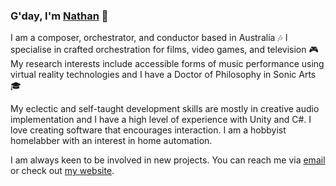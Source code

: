 ### G'day, I'm [Nathan](https://www.nathancummins.com.au/) 👋

I am a composer, orchestrator, and conductor based in Australia 🎶
I specialise in crafted orchestration for films, video games, and television 🎮
My research interests include accessible forms of music performance using virtual reality technologies and I have a Doctor of Philosophy in Sonic Arts 🎓

My eclectic and self-taught development skills are mostly in creative audio implementation and I have a high level of experience with Unity and C#.
I love creating software that encourages interaction.
I am a hobbyist homelabber with an interest in home automation.

I am always keen to be involved in new projects.
You can reach me via [email](mailto:nathan@nathancummins.com.au) or check out [my website](https://www.nathancummins.com.au).
